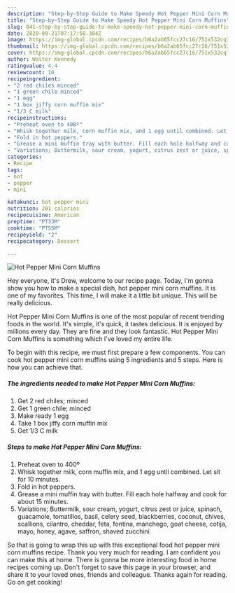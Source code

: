 ```yaml
---
description: "Step-by-Step Guide to Make Speedy Hot Pepper Mini Corn Muffins"
title: "Step-by-Step Guide to Make Speedy Hot Pepper Mini Corn Muffins"
slug: 841-step-by-step-guide-to-make-speedy-hot-pepper-mini-corn-muffins
date: 2020-09-21T07:17:58.384Z
image: https://img-global.cpcdn.com/recipes/b6a2ab65fcc27c16/751x532cq70/hot-pepper-mini-corn-muffins-recipe-main-photo.jpg
thumbnail: https://img-global.cpcdn.com/recipes/b6a2ab65fcc27c16/751x532cq70/hot-pepper-mini-corn-muffins-recipe-main-photo.jpg
cover: https://img-global.cpcdn.com/recipes/b6a2ab65fcc27c16/751x532cq70/hot-pepper-mini-corn-muffins-recipe-main-photo.jpg
author: Walter Kennedy
ratingvalue: 4.4
reviewcount: 10
recipeingredient:
- "2 red chiles minced"
- "1 green chile minced"
- "1 egg"
- "1 box jiffy corn muffin mix"
- "1/3 C milk"
recipeinstructions:
- "Preheat oven to 400º"
- "Whisk together milk, corn muffin mix, and 1 egg until combined. Let sit for 10 minutes."
- "Fold in hot peppers."
- "Grease a mini muffin tray with butter. Fill each hole halfway and cook for about 15 minutes."
- "Variations; Buttermilk, sour cream, yogurt, citrus zest or juice, spinach, guacamole, tomatillos, basil, celery seed, blackberries, coconut, chives, scallions, cilantro, cheddar, feta, fontina, manchego, goat cheese, cotija, mayo, honey, agave, saffron, shaved zucchini"
categories:
- Recipe
tags:
- hot
- pepper
- mini

katakunci: hot pepper mini 
nutrition: 201 calories
recipecuisine: American
preptime: "PT33M"
cooktime: "PT55M"
recipeyield: "2"
recipecategory: Dessert

---
```



![Hot Pepper Mini Corn Muffins](https://img-global.cpcdn.com/recipes/b6a2ab65fcc27c16/751x532cq70/hot-pepper-mini-corn-muffins-recipe-main-photo.jpg)

Hey everyone, it's Drew, welcome to our recipe page. Today, I'm gonna show you how to make a special dish, hot pepper mini corn muffins. It is one of my favorites. This time, I will make it a little bit unique. This will be really delicious.

Hot Pepper Mini Corn Muffins is one of the most popular of recent trending foods in the world. It's simple, it's quick, it tastes delicious. It is enjoyed by millions every day. They are fine and they look fantastic. Hot Pepper Mini Corn Muffins is something which I've loved my entire life.




To begin with this recipe, we must first prepare a few components. You can cook hot pepper mini corn muffins using 5 ingredients and 5 steps. Here is how you can achieve that.

<!--inarticleads1-->

##### The ingredients needed to make Hot Pepper Mini Corn Muffins:

1. Get 2 red chiles; minced
1. Get 1 green chile; minced
1. Make ready 1 egg
1. Take 1 box jiffy corn muffin mix
1. Get 1/3 C milk




<!--inarticleads2-->

##### Steps to make Hot Pepper Mini Corn Muffins:

1. Preheat oven to 400º
1. Whisk together milk, corn muffin mix, and 1 egg until combined. Let sit for 10 minutes.
1. Fold in hot peppers.
1. Grease a mini muffin tray with butter. Fill each hole halfway and cook for about 15 minutes.
1. Variations; Buttermilk, sour cream, yogurt, citrus zest or juice, spinach, guacamole, tomatillos, basil, celery seed, blackberries, coconut, chives, scallions, cilantro, cheddar, feta, fontina, manchego, goat cheese, cotija, mayo, honey, agave, saffron, shaved zucchini




So that is going to wrap this up with this exceptional food hot pepper mini corn muffins recipe. Thank you very much for reading. I am confident you can make this at home. There is gonna be more interesting food in home recipes coming up. Don't forget to save this page in your browser, and share it to your loved ones, friends and colleague. Thanks again for reading. Go on get cooking!
